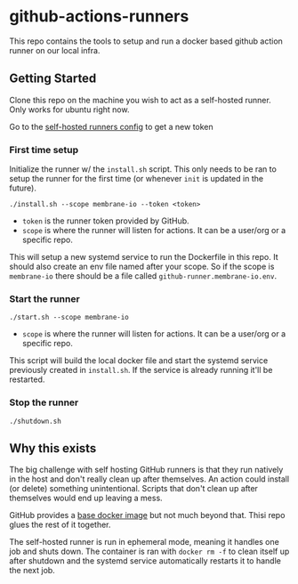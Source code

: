 # github-actions-runners

This repo contains the tools to setup and run a docker based github action runner on our local infra.

## Getting Started

Clone this repo on the machine you wish to act as a self-hosted runner. Only works for ubuntu right now.

Go to the [self-hosted runners config](https://github.com/organizations/membrane-io/settings/actions/runners/new?arch=x64&os=linux) to get a new token

### First time setup

Initialize the runner w/ the `install.sh` script. This only needs to be ran to setup the runner for the first time (or whenever `init` is updated in the future).

```
./install.sh --scope membrane-io --token <token>
```

- `token` is the runner token provided by GitHub.
- `scope` is where the runner will listen for actions. It can be a user/org or a specific repo.

This will setup a new systemd service to run the Dockerfile in this repo. It should also create an env file
named after your scope. So if the scope is `membrane-io` there should be a file called `github-runner.membrane-io.env`.

### Start the runner

```
./start.sh --scope membrane-io
```

- `scope` is where the runner will listen for actions. It can be a user/org or a specific repo.

This script will build the local docker file and start the systemd service previously created in `install.sh`. If the service is already running it'll be restarted.

### Stop the runner

```
./shutdown.sh
```

## Why this exists

The big challenge with self hosting GitHub runners is that they run natively in the host and don't really clean up after themselves. An action could install (or delete) something unintentional. Scripts that don't clean up after themselves would end up leaving a mess.

GitHub provides a [base docker image](https://github.com/actions/runner/blob/main/images/Dockerfile) but not much beyond that. Thisi repo glues the rest of it together.

The self-hosted runner is run in ephemeral mode, meaning it handles one job and shuts down. The container is ran with `docker rm -f` to clean itself up after shutdown and the systemd service automatically restarts it to handle the next job.

